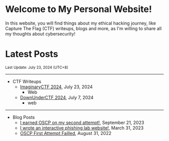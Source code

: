 # Welcome to My Personal Website!

In this website, you will find things about my ethical hacking journey, like Capture The Flag (CTF) writeups, blogs and more, as I'm willing to share all my thoughts about cybersecurity!

# Latest Posts

<span class="page_information"><small>Last Update: July 23, 2024 (UTC+8)</small></span>

* * *
- CTF Writeups
    - [ImaginaryCTF 2024](https://siunam321.github.io/ctf/ImaginaryCTF-2024/), July 23, 2024
        - Web
    - [DownUnderCTF 2024](https://siunam321.github.io/ctf/DownUnderCTF-2024/), July 7, 2024
        - web

* * *
- Blog Posts
    - [I earned OSCP on my second attempt!](https://siunam321.github.io/blog/2023-09-21-I-earned-OSCP-on-my-second-attempt), September 21, 2023
    - [I wrote an interactive phishing lab website!](https://siunam321.github.io/blog/2023-03-31-I-wrote-an-interactive-phishing-lab-website), March 31, 2023
    - [OSCP First Attempt Failled](https://siunam321.github.io/blog/2022-08-31-OSCP-First-Attempt-Failled), August 31, 2022
